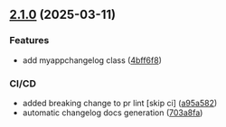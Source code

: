 ## [2.1.0](https://github.com/krystian14d/automation-maestro-final-task/compare/v2.0.0...v2.1.0) (2025-03-11)


### Features

* add myappchangelog class ([4bff6f8](https://github.com/krystian14d/automation-maestro-final-task/commit/4bff6f87e7168111740b5249ae70d9fde2b65d91))


### CI/CD

* added breaking change to pr lint [skip ci] ([a95a582](https://github.com/krystian14d/automation-maestro-final-task/commit/a95a582f30b568c5edc35ac55230d8f6f64ea17f))
* automatic changelog docs generation ([703a8fa](https://github.com/krystian14d/automation-maestro-final-task/commit/703a8fafd825d53641007a83536c2a19c2fa9e56))

